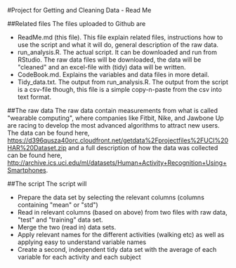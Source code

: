 #Project for Getting and Cleaning Data - Read Me

##Related files
The files uploaded to Github are
* ReadMe.md (this file). This file explain related files, instructions how to use the script and what it will do, general description of the raw data.
* run_analysis.R. The actual script. It can be downloaded and run from RStudio. The raw data files will be downloaded, the data will be "cleaned" and an excel-file with (tidy) data will be written.
* CodeBook.md. Explains the variables and data files in more detail.
* Tidy_data.txt. The output from run_analysis.R. The output from the script is a csv-file though, this file is a simple copy-n-paste from the csv into text format. 

##The raw data
The raw data contain measurements from what is called "wearable computing", where companies like Fitbit, Nike, and Jawbone Up are racing to develop the most advanced algorithms to attract new users. The data can be found here, https://d396qusza40orc.cloudfront.net/getdata%2Fprojectfiles%2FUCI%20HAR%20Dataset.zip and a full description of how the data was collected can be found here, http://archive.ics.uci.edu/ml/datasets/Human+Activity+Recognition+Using+Smartphones.

##The script
The script will
* Prepare the data set by selecting the relevant columns (columns containing "mean" or "std")
* Read in relevant columns (based on above) from two files with raw data, "test" and "training" data set.
* Merge the two (read in) data sets.
* Apply relevant names for the different activities (walking etc) as well as applying easy to understand variable names
* Create a second, independent tidy data set with the average of each variable for each activity and each subject

